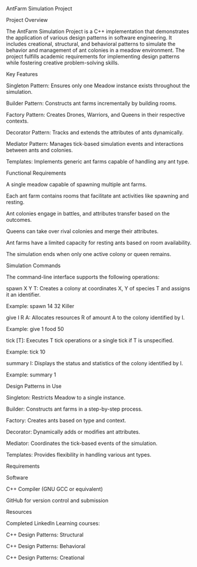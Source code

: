 AntFarm Simulation Project

Project Overview

The AntFarm Simulation Project is a C++ implementation that demonstrates the application of various design patterns in software engineering. It includes creational, structural, and behavioral patterns to simulate the behavior and management of ant colonies in a meadow environment. The project fulfills academic requirements for implementing design patterns while fostering creative problem-solving skills.

Key Features

Singleton Pattern: Ensures only one Meadow instance exists throughout the simulation.

Builder Pattern: Constructs ant farms incrementally by building rooms.

Factory Pattern: Creates Drones, Warriors, and Queens in their respective contexts.

Decorator Pattern: Tracks and extends the attributes of ants dynamically.

Mediator Pattern: Manages tick-based simulation events and interactions between ants and colonies.

Templates: Implements generic ant farms capable of handling any ant type.

Functional Requirements

A single meadow capable of spawning multiple ant farms.

Each ant farm contains rooms that facilitate ant activities like spawning and resting.

Ant colonies engage in battles, and attributes transfer based on the outcomes.

Queens can take over rival colonies and merge their attributes.

Ant farms have a limited capacity for resting ants based on room availability.

The simulation ends when only one active colony or queen remains.

Simulation Commands

The command-line interface supports the following operations:

spawn X Y T: Creates a colony at coordinates X, Y of species T and assigns it an identifier.

Example: spawn 14 32 Killer

give I R A: Allocates resources R of amount A to the colony identified by I.

Example: give 1 food 50

tick [T]: Executes T tick operations or a single tick if T is unspecified.

Example: tick 10

summary I: Displays the status and statistics of the colony identified by I.

Example: summary 1

Design Patterns in Use

Singleton: Restricts Meadow to a single instance.

Builder: Constructs ant farms in a step-by-step process.

Factory: Creates ants based on type and context.

Decorator: Dynamically adds or modifies ant attributes.

Mediator: Coordinates the tick-based events of the simulation.

Templates: Provides flexibility in handling various ant types.

Requirements

Software

C++ Compiler (GNU GCC or equivalent)

GitHub for version control and submission

Resources

Completed LinkedIn Learning courses:

C++ Design Patterns: Structural

C++ Design Patterns: Behavioral

C++ Design Patterns: Creational
